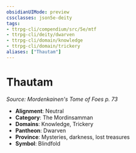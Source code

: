 ```yaml
---
obsidianUIMode: preview
cssclasses: json5e-deity
tags:
- ttrpg-cli/compendium/src/5e/mtf
- ttrpg-cli/deity/dwarven
- ttrpg-cli/domain/knowledge
- ttrpg-cli/domain/trickery
aliases: ["Thautam"]
---
```

# Thautam
*Source: Mordenkainen's Tome of Foes p. 73* 

- **Alignment**: Neutral
- **Category**: The Mordinsamman
- **Domains**: Knowledge, Trickery
- **Pantheon**: Dwarven
- **Province**: Mysteries, darkness, lost treasures
- **Symbol**: Blindfold